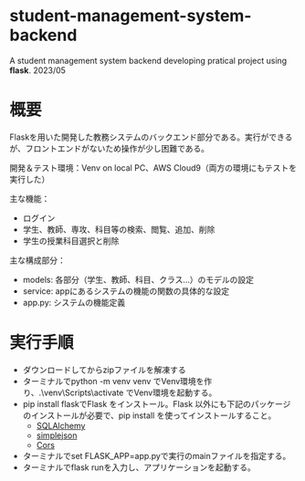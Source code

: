 # student-management-system-backend
A student management system backend developing pratical project using **flask**. 2023/05

# 概要
Flaskを用いた開発した教務システムのバックエンド部分である。実行ができるが、フロントエンドがないため操作が少し困難である。  

開発＆テスト環境：Venv on local PC、AWS Cloud9（両方の環境にもテストを実行した）  

主な機能：
* ログイン
* 学生、教師、専攻、科目等の検索、閲覧、追加、削除
* 学生の授業科目選択と削除
  
主な構成部分：
* models: 各部分（学生、教師、科目、クラス…）のモデルの設定
* service: appにあるシステムの機能の関数の具体的な設定
* app.py: システムの機能定義

# 実行手順
* ダウンロードしてからzipファイルを解凍する
* ターミナルでpython -m venv venv でVenv環境を作り、.\venv\Scripts\activate でVenv環境を起動する。
* pip install flaskでFlask をインストール。Flask 以外にも下記のパッケージのインストールが必要で、pip install を使ってインストールすること。
  * [SQLAlchemy](https://www.sqlalchemy.org/)
  * [simplejson](https://pypi.org/project/simplejson/)
  * [Cors](https://flask-cors.readthedocs.io/en/latest/)
* ターミナルでset FLASK_APP=app.pyで実行のmainファイルを指定する。
* ターミナルでflask runを入力し、アプリケーションを起動する。
